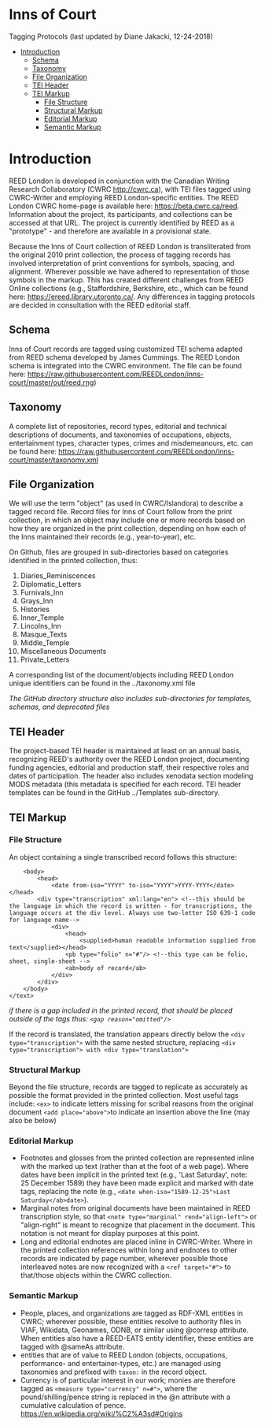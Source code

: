 # Inns of Court
Tagging Protocols
(last updated by Diane Jakacki, 12-24-2018)

<!-- MarkdownTOC autolink="true" style="unordered"-->

- [Introduction](#introduction)
	- [Schema](#schema)
	- [Taxonomy](#taxonomy)
	- [File Organization](#file-organization)
	- [TEI Header](#tei-header)
	- [TEI Markup](#tei-markup)
		- [File Structure](#file-structure)
		- [Structural Markup](#structural-markup)
		- [Editorial Markup](#editorial-markup)
		- [Semantic Markup](#semantic-markup)

<!-- /MarkdownTOC -->


<a name="introduction"></a>
# Introduction
REED London is developed in conjunction with the Canadian Writing Research Collaboratory (CWRC http://cwrc.ca), with TEI files tagged using CWRC-Writer and employing REED London-specific entities. The REED London CWRC home-page is available here: https://beta.cwrc.ca/reed. Information about the project, its participants, and collections can be accessed at that URL. The project is currently identified by REED as a "prototype" - and therefore are available in a provisional state.

Because the Inns of Court collection of REED London is transliterated from the original 2010 print collection, the process of tagging records has involved interpretation of print conventions for symbols, spacing, and alignment. Wherever possible we have adhered to representation of those symbols in the markup. This has created different challenges from REED Online collections (e.g., Staffordshire, Berkshire, etc., which can be found here: https://ereed.library.utoronto.ca/. Any differences in tagging protocols are decided in consultation with the REED editorial staff.

<a name="schema"></a>
## Schema
Inns of Court records are tagged using customized TEI schema adapted from REED schema developed by James Cummings. The REED London schema is integrated into the CWRC environment. The file can be found here: 
https://raw.githubusercontent.com/REEDLondon/inns-court/master/out/reed.rng)

<a name="taxonomy"></a>
## Taxonomy
A complete list of repositories, record types, editorial and technical descriptions of documents, and taxonomies of occupations, objects, entertainment types, character types, crimes and misdemeanours, etc. can be found here:
https://raw.githubusercontent.com/REEDLondon/inns-court/master/taxonomy.xml

<a name="file-organization"></a>
## File Organization 
We will use the term "object" (as used in CWRC/Islandora) to describe a tagged record file. Record files for Inns of Court follow from the print collection, in which an object may include one or more records based on how they are organized in the print collection, depending on how each of the Inns maintained their records (e.g., year-to-year), etc. 

On Github, files are grouped in sub-directories based on categories identified in the printed collection, thus:
1. Diaries_Reminiscences
2. Diplomatic_Letters
3. Furnivals_Inn
4. Grays_Inn
5. Histories
6. Inner_Temple
7. Lincolns_Inn
8. Masque_Texts
9. Middle_Temple
10. Miscellaneous Documents
11. Private_Letters

A corresponding list of the document/objects including REED London unique identifiers can be found in the ../taxonomy.xml file 

*The GitHub directory structure also includes sub-directories for templates, schemas, and deprecated files*

<a name="tei-header"></a>
## TEI Header
The project-based TEI header is maintained at least on an annual basis, recognizing REED's authority over the REED London project, documenting funding agencies, editorial and production staff, their respective roles and dates of participation. The header also includes xenodata section modeling MODS metadata (this metadata is specified for each record. TEI header templates can be found in the GitHub ../Templates sub-directory.

<a name="tei-markup"></a>
## TEI Markup
<a name="file-structure"></a>
### File Structure
An object containing a single transcribed record follows this structure:
````<text ana="taxon:[record-type] taxon:[unique id]" type="record">
	<body>
		<head>
			<date from-iso="YYYY" to-iso="YYYY">YYYY-YYYY</date></head> 
		<div type="transcription" xml:lang="en"> <!--this should be the language in which the record is written - for transcriptions, the language occurs at the div level. Always use two-letter ISO 639-1 code for language name-->
			<div>
				<head>
					<supplied>human readable information supplied from text</supplied></head>
				<pb type="folio" n="#"/> <!--this type can be folio, sheet, single-sheet -->
				<ab>body of record</ab>
			</div>
		</div>
	</body>
</text>
````
*if there is a gap included in the printed record, that should be placed outside of the <ab> tags thus: `<gap reason="omitted"/>`*

If the record is translated, the translation appears directly below the `<div type="transcription">` with the same nested structure, replacing `<div type="transcription"> with <div type="translation">`

<a name="structural-markup"></a>
### Structural Markup
Beyond the file structure, records are tagged to replicate as accurately as possible the format provided in the printed collection. Most useful tags include:
`<ex>` to indicate letters missing for scribal reasons from the original document
`<add place="above">`to indicate an insertion above the line (may also be below)

<a name="editorial-markup"></a>
### Editorial Markup
* Footnotes and glosses from the printed collection are represented inline with the marked up text (rather than at the foot of a web page). Where dates have been implicit in the printed text (e.g., 'Last Saturday', note: 25 December 1589) they have been made explicit and marked with date tags, replacing the note (e.g., `<date when-iso="1589-12-25">Last Saturday</ab>date>`). 
* Marginal notes from original documents have been maintained in REED transcription style, so that `<note type="marginal" rend="align-left">` or "align-right" is meant to recognize that placement in the document. This notation is not meant for display purposes at this point.
* Long and editorial endnotes are placed inline in CWRC-Writer. Where in the printed collection references within long and endnotes to other records are indicated by page number, wherever possible those interleaved notes are now recognized with a `<ref target="#">` to that/those objects within the CWRC collection.

<a name="semantic-markup"></a>
### Semantic Markup
* People, places, and organizations are tagged as RDF-XML entities in CWRC; wherever possible, these entities resolve to authority files in VIAF, Wikidata, Geonames, ODNB, or similar using @corresp attribute. When entities also have a REED-EATS entity identifier, these entities are tagged with @sameAs attribute.
* entities that are of value to REED London (objects, occupations, performance- and entertainer-types, etc.) are managed using taxonomies and prefixed with `taxon:` in the record object.
* Currency is of particular interest in our work; monies are therefore tagged as `<measure type="currency" n=#">`, where the pound/shilling/pence string is replaced in the @n attribute with a cumulative calculation of pence. https://en.wikipedia.org/wiki/%C2%A3sd#Origins








